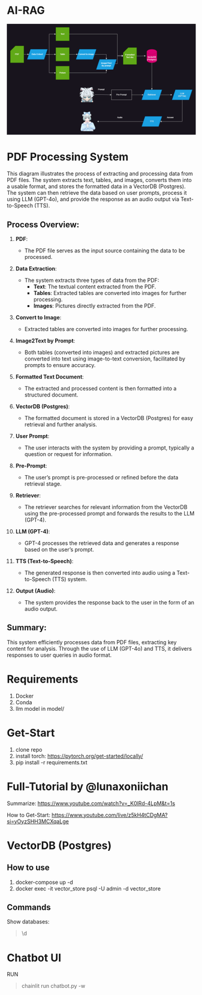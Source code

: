 # AI-RAG

![Diagram](./resources/diagram.png)

# PDF Processing System

This diagram illustrates the process of extracting and processing data from PDF files. The system extracts text, tables, and images, converts them into a usable format, and stores the formatted data in a VectorDB (Postgres). The system can then retrieve the data based on user prompts, process it using LLM (GPT-4o), and provide the response as an audio output via Text-to-Speech (TTS).

## Process Overview:

1. **PDF**:
   - The PDF file serves as the input source containing the data to be processed.

2. **Data Extraction**:
   - The system extracts three types of data from the PDF:
     - **Text**: The textual content extracted from the PDF.
     - **Tables**: Extracted tables are converted into images for further processing.
     - **Images**: Pictures directly extracted from the PDF.

3. **Convert to Image**:
   - Extracted tables are converted into images for further processing.

4. **Image2Text by Prompt**:
   - Both tables (converted into images) and extracted pictures are converted into text using image-to-text conversion, facilitated by prompts to ensure accuracy.

5. **Formatted Text Document**:
   - The extracted and processed content is then formatted into a structured document.

6. **VectorDB (Postgres)**:
   - The formatted document is stored in a VectorDB (Postgres) for easy retrieval and further analysis.

7. **User Prompt**:
   - The user interacts with the system by providing a prompt, typically a question or request for information.

8. **Pre-Prompt**:
   - The user’s prompt is pre-processed or refined before the data retrieval stage.

9. **Retriever**:
   - The retriever searches for relevant information from the VectorDB using the pre-processed prompt and forwards the results to the LLM (GPT-4).

10. **LLM (GPT-4)**:
    - GPT-4 processes the retrieved data and generates a response based on the user’s prompt.

11. **TTS (Text-to-Speech)**:
    - The generated response is then converted into audio using a Text-to-Speech (TTS) system.

12. **Output (Audio)**:
    - The system provides the response back to the user in the form of an audio output.

## Summary:
This system efficiently processes data from PDF files, extracting key content for analysis. Through the use of LLM (GPT-4o) and TTS, it delivers responses to user queries in audio format.

# Requirements
1) Docker
2) Conda
3) llm model in model/

# Get-Start
1) clone repo
2) install torch: https://pytorch.org/get-started/locally/
3) pip install -r requirements.txt

# Full-Tutorial by @lunaxoniichan
Summarize: https://www.youtube.com/watch?v=_K0lRd-4LpM&t=1s

How to Get-Start: https://www.youtube.com/live/z5kH4tCDgMA?si=yOyzSHH3MCXqaLge

# VectorDB (Postgres)
## How to use
1) docker-compose up -d
2) docker exec -it vector_store psql -U admin -d vector_store

## Commands
Show databases: 
> \d

# Chatbot UI
RUN
> chainlit run chatbot.py -w